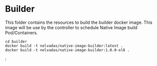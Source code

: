 # Builder 
This folder contains the resources to build the builder docker image.
This image will be use by the controller to schedule Native Image build Pod/Containers.

```
cd builder
docker build -t nelvadas/native-image-builder:latest .
docker build -t nelvadas/native-image-builder:1.0.0-ol8 .
```
: